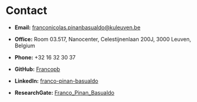 # Contact

- **Email:** [franconicolas.pinanbasualdo@kuleuven.be](mailto:franconicolas.pinanbasualdo@kuleuven.be)
- **Office:** Room 03.517, Nanocenter, Celestijnenlaan 200J, 3000 Leuven, Belgium
- **Phone:** +32 16 32 30 37



- **GitHub:** [Francopb](https://github.com/Francopb)
- **LinkedIn:** [franco-pinan-basualdo](https://www.linkedin.com/in/franco-pinan-basualdo)
- **ResearchGate:** [Franco_Pinan_Basualdo](https://www.researchgate.net/profile/Franco_Pinan_Basualdo)